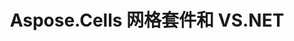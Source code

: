 ﻿---
title: Aspose.Cells 网格套件和 VS.NET
type: docs
weight: 110
url: /zh/net/aspose-cells-grid-suite-and-vs-net/
---
